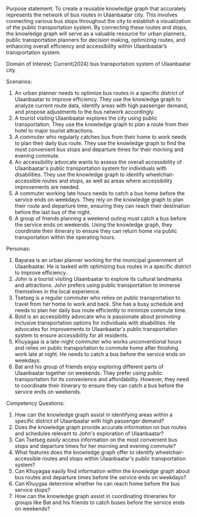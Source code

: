 Purpose statement:
To create a reusable knowledge graph that accurately represents the network of bus routes in 
Ulaanbaatar city. This involves connecting various bus stops throughout the city to establish a 
visualization of the public transportation system. By connecting these routes and stops, the 
knowledge graph will serve as a valuable resource for urban planners, public transportation 
planners for decision making, optimizing routes, and enhancing overall efficiency and accessibility 
within Ulaanbaatar’s transportation system.

Domain of Interest:
Current(2024) bus transportation system of Ulaanbaatar city.

Scenarios:
1. An urban planner needs to optimize bus routes in a specific district of Ulaanbaatar to improve efficiency.
   They use the knowledge graph to analyze current route data, identify areas with high passenger demand, and
   propose adjustments to the bus network accordingly.
2. A tourist visiting Ulaanbaatar explores the city using public transportation. They use the knowledge graph
   to plan a route from their hotel to major tourist attractions.
3. A commuter who regularly catches bus from their home to work needs to plan their daily bus route. They use
   the knowledge graph to find the most convenient bus stops and departure times for their morning and evening
   commute.
4. An accessibility advocate wants to assess the overall accessibility of Ulaanbaatar's public transportation
   system for individuals with disabilities. They use the knowledge graph to identify wheelchair-accessible
   routes and stops, as well as areas where accessibility improvements are needed.
5. A commuter working late hours needs to catch a bus home before the service ends on weekdays.
   They rely on the knowledge graph to plan their route and departure time, ensuring they can reach their
   destination before the last bus of the night.
6. A group of friends planning a weekend outing must catch a bus before the service ends on weekends.
   Using the knowledge graph, they coordinate their itinerary to ensure they can return home via public
   transportation within the operating hours.

Personas:
1. Bayaraa is an urban planner working for the municipal government of Ulaanbaatar.
   He is tasked with optimizing bus routes in a specific district to improve efficiency.
2. John is a tourist visiting Ulaanbaatar to explore its cultural landmarks and attractions.
   John prefers using public transportation to immerse themselves in the local experience.
3. Tsetseg is a regular commuter who relies on public transportation to travel from her home
   to work and back. She has a busy schedule and needs to plan her daily bus route
   efficiently to minimize commute time.
4. Bold is an accessibility advocate who is passionate about promoting inclusive transportation
   options for individuals with disabilities. He advocates for improvements to Ulaanbaatar's
   public transportation system to ensure accessibility for all residents.
5. Khuyagaa is a late-night commuter who works unconventional hours and relies on public
   transportation to commute home after finishing work late at night. He needs to catch a
   bus before the service ends on weekdays.
6. Bat and his group of friends enjoy exploring different parts of Ulaanbaatar together on weekends.
   They prefer using public transportation for its convenience and affordability. However, they need
   to coordinate their itinerary to ensure they can catch a bus before the service ends on weekends. 

Competency Questions:
1. How can the knowledge graph assist in identifying areas within a specific district of Ulaanbaatar with
   high passenger demand?
2. Does the knowledge graph provide accurate information on bus routes and schedules relevant to John's
   exploration of Ulaanbaatar?
3. Can Tsetseg easily access information on the most convenient bus stops and departure times for her morning
   and evening commute?
4. What features does the knowledge graph offer to identify wheelchair-accessible routes and stops within
   Ulaanbaatar's public transportation system?
5. Can Khuyagaa easily find information within the knowledge graph about bus routes and departure times
   before the service ends on weekdays?
6. Can Khuygaa determine whether he can reach home before the bus service stops?
7. How can the knowledge graph assist in coordinating itineraries for groups like Bat and his friends to
   catch buses before the service ends on weekends?
